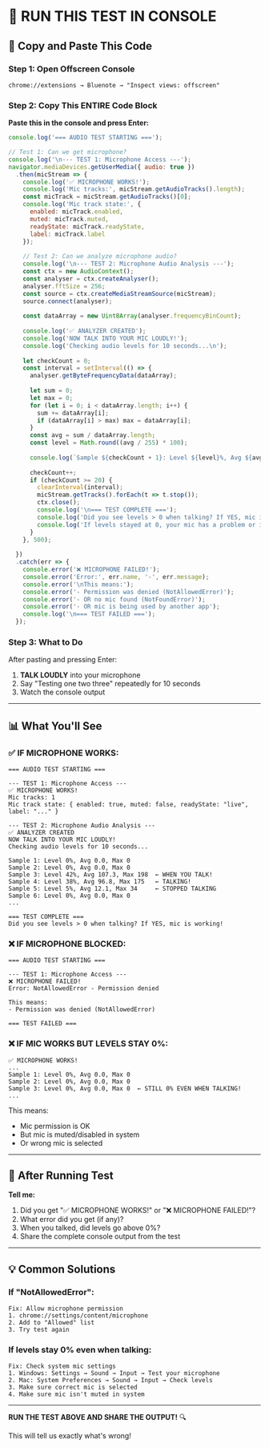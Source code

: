 # 🧪 RUN THIS TEST IN CONSOLE

## 🎯 Copy and Paste This Code

### Step 1: Open Offscreen Console
```
chrome://extensions → Bluenote → "Inspect views: offscreen"
```

### Step 2: Copy This ENTIRE Code Block

**Paste this in the console and press Enter:**

```javascript
console.log('=== AUDIO TEST STARTING ===');

// Test 1: Can we get microphone?
console.log('\n--- TEST 1: Microphone Access ---');
navigator.mediaDevices.getUserMedia({ audio: true })
  .then(micStream => {
    console.log('✅ MICROPHONE WORKS!');
    console.log('Mic tracks:', micStream.getAudioTracks().length);
    const micTrack = micStream.getAudioTracks()[0];
    console.log('Mic track state:', {
      enabled: micTrack.enabled,
      muted: micTrack.muted,
      readyState: micTrack.readyState,
      label: micTrack.label
    });
    
    // Test 2: Can we analyze microphone audio?
    console.log('\n--- TEST 2: Microphone Audio Analysis ---');
    const ctx = new AudioContext();
    const analyser = ctx.createAnalyser();
    analyser.fftSize = 256;
    const source = ctx.createMediaStreamSource(micStream);
    source.connect(analyser);
    
    const dataArray = new Uint8Array(analyser.frequencyBinCount);
    
    console.log('✅ ANALYZER CREATED');
    console.log('NOW TALK INTO YOUR MIC LOUDLY!');
    console.log('Checking audio levels for 10 seconds...\n');
    
    let checkCount = 0;
    const interval = setInterval(() => {
      analyser.getByteFrequencyData(dataArray);
      
      let sum = 0;
      let max = 0;
      for (let i = 0; i < dataArray.length; i++) {
        sum += dataArray[i];
        if (dataArray[i] > max) max = dataArray[i];
      }
      const avg = sum / dataArray.length;
      const level = Math.round((avg / 255) * 100);
      
      console.log(`Sample ${checkCount + 1}: Level ${level}%, Avg ${avg.toFixed(1)}, Max ${max}`);
      
      checkCount++;
      if (checkCount >= 20) {
        clearInterval(interval);
        micStream.getTracks().forEach(t => t.stop());
        ctx.close();
        console.log('\n=== TEST COMPLETE ===');
        console.log('Did you see levels > 0 when talking? If YES, mic is working!');
        console.log('If levels stayed at 0, your mic has a problem or is muted.');
      }
    }, 500);
    
  })
  .catch(err => {
    console.error('❌ MICROPHONE FAILED!');
    console.error('Error:', err.name, '-', err.message);
    console.error('\nThis means:');
    console.error('- Permission was denied (NotAllowedError)');
    console.error('- OR no mic found (NotFoundError)');
    console.error('- OR mic is being used by another app');
    console.log('\n=== TEST FAILED ===');
  });
```

### Step 3: What to Do

After pasting and pressing Enter:

1. **TALK LOUDLY** into your microphone
2. Say "Testing one two three" repeatedly for 10 seconds
3. Watch the console output

---

## 📊 What You'll See

### ✅ **IF MICROPHONE WORKS:**

```
=== AUDIO TEST STARTING ===

--- TEST 1: Microphone Access ---
✅ MICROPHONE WORKS!
Mic tracks: 1
Mic track state: { enabled: true, muted: false, readyState: "live", label: "..." }

--- TEST 2: Microphone Audio Analysis ---
✅ ANALYZER CREATED
NOW TALK INTO YOUR MIC LOUDLY!
Checking audio levels for 10 seconds...

Sample 1: Level 0%, Avg 0.0, Max 0
Sample 2: Level 0%, Avg 0.0, Max 0
Sample 3: Level 42%, Avg 107.3, Max 198  ← WHEN YOU TALK!
Sample 4: Level 38%, Avg 96.8, Max 175   ← TALKING!
Sample 5: Level 5%, Avg 12.1, Max 34     ← STOPPED TALKING
Sample 6: Level 0%, Avg 0.0, Max 0
...

=== TEST COMPLETE ===
Did you see levels > 0 when talking? If YES, mic is working!
```

### ❌ **IF MICROPHONE BLOCKED:**

```
=== AUDIO TEST STARTING ===

--- TEST 1: Microphone Access ---
❌ MICROPHONE FAILED!
Error: NotAllowedError - Permission denied

This means:
- Permission was denied (NotAllowedError)

=== TEST FAILED ===
```

### ❌ **IF MIC WORKS BUT LEVELS STAY 0%:**

```
✅ MICROPHONE WORKS!
...
Sample 1: Level 0%, Avg 0.0, Max 0
Sample 2: Level 0%, Avg 0.0, Max 0
Sample 3: Level 0%, Avg 0.0, Max 0  ← STILL 0% EVEN WHEN TALKING!
...
```

This means:
- Mic permission is OK
- But mic is muted/disabled in system
- Or wrong mic is selected

---

## 🎯 After Running Test

**Tell me:**
1. Did you get "✅ MICROPHONE WORKS!" or "❌ MICROPHONE FAILED!"?
2. What error did you get (if any)?
3. When you talked, did levels go above 0%?
4. Share the complete console output from the test

---

## 💡 Common Solutions

### If "NotAllowedError":
```
Fix: Allow microphone permission
1. chrome://settings/content/microphone
2. Add to "Allowed" list
3. Try test again
```

### If levels stay 0% even when talking:
```
Fix: Check system mic settings
1. Windows: Settings → Sound → Input → Test your microphone
2. Mac: System Preferences → Sound → Input → Check levels
3. Make sure correct mic is selected
4. Make sure mic isn't muted in system
```

---

**RUN THE TEST ABOVE AND SHARE THE OUTPUT!** 🔍

This will tell us exactly what's wrong!

